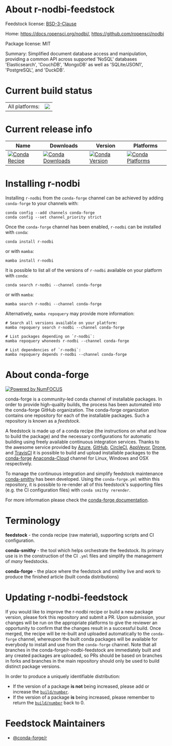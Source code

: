 About r-nodbi-feedstock
=======================

Feedstock license: [BSD-3-Clause](https://github.com/conda-forge/r-nodbi-feedstock/blob/main/LICENSE.txt)

Home: https://docs.ropensci.org/nodbi/, https://github.com/ropensci/nodbi

Package license: MIT

Summary: Simplified document database access and manipulation, providing a common API across supported 'NoSQL' databases 'Elasticsearch', 'CouchDB', 'MongoDB' as well as 'SQLite/JSON1', 'PostgreSQL', and 'DuckDB'.

Current build status
====================


<table><tr><td>All platforms:</td>
    <td>
      <a href="https://dev.azure.com/conda-forge/feedstock-builds/_build/latest?definitionId=19001&branchName=main">
        <img src="https://dev.azure.com/conda-forge/feedstock-builds/_apis/build/status/r-nodbi-feedstock?branchName=main">
      </a>
    </td>
  </tr>
</table>

Current release info
====================

| Name | Downloads | Version | Platforms |
| --- | --- | --- | --- |
| [![Conda Recipe](https://img.shields.io/badge/recipe-r--nodbi-green.svg)](https://anaconda.org/conda-forge/r-nodbi) | [![Conda Downloads](https://img.shields.io/conda/dn/conda-forge/r-nodbi.svg)](https://anaconda.org/conda-forge/r-nodbi) | [![Conda Version](https://img.shields.io/conda/vn/conda-forge/r-nodbi.svg)](https://anaconda.org/conda-forge/r-nodbi) | [![Conda Platforms](https://img.shields.io/conda/pn/conda-forge/r-nodbi.svg)](https://anaconda.org/conda-forge/r-nodbi) |

Installing r-nodbi
==================

Installing `r-nodbi` from the `conda-forge` channel can be achieved by adding `conda-forge` to your channels with:

```
conda config --add channels conda-forge
conda config --set channel_priority strict
```

Once the `conda-forge` channel has been enabled, `r-nodbi` can be installed with `conda`:

```
conda install r-nodbi
```

or with `mamba`:

```
mamba install r-nodbi
```

It is possible to list all of the versions of `r-nodbi` available on your platform with `conda`:

```
conda search r-nodbi --channel conda-forge
```

or with `mamba`:

```
mamba search r-nodbi --channel conda-forge
```

Alternatively, `mamba repoquery` may provide more information:

```
# Search all versions available on your platform:
mamba repoquery search r-nodbi --channel conda-forge

# List packages depending on `r-nodbi`:
mamba repoquery whoneeds r-nodbi --channel conda-forge

# List dependencies of `r-nodbi`:
mamba repoquery depends r-nodbi --channel conda-forge
```


About conda-forge
=================

[![Powered by
NumFOCUS](https://img.shields.io/badge/powered%20by-NumFOCUS-orange.svg?style=flat&colorA=E1523D&colorB=007D8A)](https://numfocus.org)

conda-forge is a community-led conda channel of installable packages.
In order to provide high-quality builds, the process has been automated into the
conda-forge GitHub organization. The conda-forge organization contains one repository
for each of the installable packages. Such a repository is known as a *feedstock*.

A feedstock is made up of a conda recipe (the instructions on what and how to build
the package) and the necessary configurations for automatic building using freely
available continuous integration services. Thanks to the awesome service provided by
[Azure](https://azure.microsoft.com/en-us/services/devops/), [GitHub](https://github.com/),
[CircleCI](https://circleci.com/), [AppVeyor](https://www.appveyor.com/),
[Drone](https://cloud.drone.io/welcome), and [TravisCI](https://travis-ci.com/)
it is possible to build and upload installable packages to the
[conda-forge](https://anaconda.org/conda-forge) [Anaconda-Cloud](https://anaconda.org/)
channel for Linux, Windows and OSX respectively.

To manage the continuous integration and simplify feedstock maintenance
[conda-smithy](https://github.com/conda-forge/conda-smithy) has been developed.
Using the ``conda-forge.yml`` within this repository, it is possible to re-render all of
this feedstock's supporting files (e.g. the CI configuration files) with ``conda smithy rerender``.

For more information please check the [conda-forge documentation](https://conda-forge.org/docs/).

Terminology
===========

**feedstock** - the conda recipe (raw material), supporting scripts and CI configuration.

**conda-smithy** - the tool which helps orchestrate the feedstock.
                   Its primary use is in the construction of the CI ``.yml`` files
                   and simplify the management of *many* feedstocks.

**conda-forge** - the place where the feedstock and smithy live and work to
                  produce the finished article (built conda distributions)


Updating r-nodbi-feedstock
==========================

If you would like to improve the r-nodbi recipe or build a new
package version, please fork this repository and submit a PR. Upon submission,
your changes will be run on the appropriate platforms to give the reviewer an
opportunity to confirm that the changes result in a successful build. Once
merged, the recipe will be re-built and uploaded automatically to the
`conda-forge` channel, whereupon the built conda packages will be available for
everybody to install and use from the `conda-forge` channel.
Note that all branches in the conda-forge/r-nodbi-feedstock are
immediately built and any created packages are uploaded, so PRs should be based
on branches in forks and branches in the main repository should only be used to
build distinct package versions.

In order to produce a uniquely identifiable distribution:
 * If the version of a package **is not** being increased, please add or increase
   the [``build/number``](https://docs.conda.io/projects/conda-build/en/latest/resources/define-metadata.html#build-number-and-string).
 * If the version of a package **is** being increased, please remember to return
   the [``build/number``](https://docs.conda.io/projects/conda-build/en/latest/resources/define-metadata.html#build-number-and-string)
   back to 0.

Feedstock Maintainers
=====================

* [@conda-forge/r](https://github.com/conda-forge/r/)

